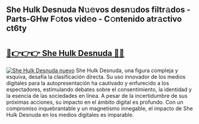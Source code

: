 ## She Hulk Desnuda N𝚞𝚎vos desn𝚞dos filtr𝚊dos - Parts-GHw F𝚘tos vid𝚎o - C𝚘ntenido atr𝚊ctivo ct6ty

# <h2><a href="http://mb1spu.tromn.icu/?c=She+Hulk+Desnuda">🔗👉👉👉 She Hulk Desnuda 🔗🔗</a></h2>

[![She Hulk Desnuda nuevo](https://i.imgur.com/pEAQMta.gif)](http://mb1spu.tromn.icu/?c=She+Hulk+Desnuda)
She Hulk Desnuda, una figura compleja y esquiva, desafía la clasificación directa. Su uso innovador de los medios digitales para la autopresentación ha cautivado y enfurecido a los espectadores, estimulando debates sobre el consentimiento, la identidad y la esencia de las sociedades en línea. A pesar de la incertidumbre de sus próximas acciones, su impacto en el ámbito digital es profundo. Con un compromiso inquebrantable y un magnetismo innegable, el impacto de She Hulk Desnuda en los medios digitales es imparable.
